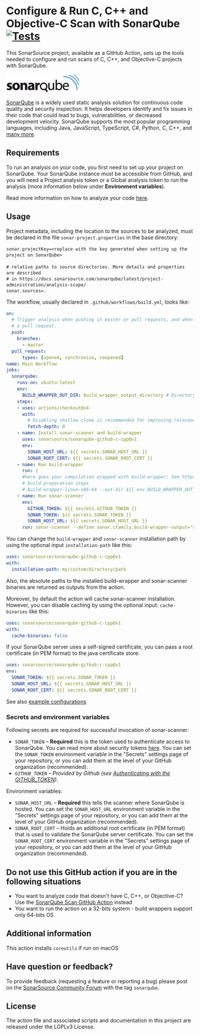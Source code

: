 # Configure & Run C, C++ and Objective-C Scan with SonarQube [![Tests](https://github.com/SonarSource/sonarqube-github-c-cpp/actions/workflows/tests.yml/badge.svg)](https://github.com/SonarSource/sonarqube-github-c-cpp/actions/workflows/tests.yml)

This SonarSource project, available as a GitHub Action, sets up the tools needed to configure and run scans of C, C++, and Objective-C projects with SonarQube.

<img alt="The SonarQube logo" src="./images/SonarQube-72px.png">

[SonarQube](https://www.sonarsource.com/products/sonarqube/) is a widely used static analysis solution for continuous code quality and security inspection. 
It helps developers identify and fix issues in their code that could lead to bugs, vulnerabilities, or decreased development velocity.
SonarQube supports the most popular programming languages, including Java, JavaScript, TypeScript, C#, Python, C, C++, and [many more](https://www.sonarsource.com/knowledge/languages/).

## Requirements

To run an analysis on your code, you first need to set up your project on SonarQube. 
Your SonarQube instance must be accessible from GitHub, and you will need a Project analysis token or a Global analysis token to run the analysis (more information below under **Environment variables**).

Read more information on how to analyze your code [here](https://docs.sonarqube.org/latest/analysis/github-integration/).


## Usage


Project metadata, including the location to the sources to be analyzed, must be declared in the file `sonar-project.properties` in the base directory:

```properties
sonar.projectKey=<replace with the key generated when setting up the project on SonarQube>

# relative paths to source directories. More details and properties are described
# in https://docs.sonarsource.com/sonarqube/latest/project-administration/analysis-scope/
sonar.sources=.
```

The workflow, usually declared in `.github/workflows/build.yml`, looks like:

```yaml
on:
  # Trigger analysis when pushing in master or pull requests, and when creating
  # a pull request.
  push:
    branches:
      - master
  pull_request:
      types: [opened, synchronize, reopened]
name: Main Workflow
jobs:
  sonarqube:
    runs-on: ubuntu-latest
    env:
      BUILD_WRAPPER_OUT_DIR: build_wrapper_output_directory # Directory where build-wrapper output will be placed
    steps:
    - uses: actions/checkout@v4
      with:
        # Disabling shallow clone is recommended for improving relevancy of reporting
        fetch-depth: 0
    - name: Install sonar-scanner and build-wrapper
      uses: sonarsource/sonarqube-github-c-cpp@v1
      env:
        SONAR_HOST_URL: ${{ secrets.SONAR_HOST_URL }}
        SONAR_ROOT_CERT: ${{ secrets.SONAR_ROOT_CERT }}
    - name: Run build-wrapper
      run: |
      #here goes your compilation wrapped with build-wrapper; See https://docs.sonarsource.com/sonarqube/latest/analyzing-source-code/languages/c-family/#using-build-wrapper for more information
      # build-preparation steps
      # build-wrapper-linux-x86-64 --out-dir ${{ env.BUILD_WRAPPER_OUT_DIR }} build-command
    - name: Run sonar-scanner
      env:
        GITHUB_TOKEN: ${{ secrets.GITHUB_TOKEN }}
        SONAR_TOKEN: ${{ secrets.SONAR_TOKEN }}
        SONAR_HOST_URL: ${{ secrets.SONAR_HOST_URL }}
      run: sonar-scanner --define sonar.cfamily.build-wrapper-output="${{ env.BUILD_WRAPPER_OUT_DIR }}" #Consult https://docs.sonarsource.com/sonarqube/latest/analyzing-source-code/scanners/sonarscanner/ for more information and options
```

You can change the `build-wrapper` and `sonar-scanner` installation path by using the optional input `installation-path` like this:

```yaml
uses: sonarsource/sonarqube-github-c-cpp@v1
with:
  installation-path: my/custom/directory/path
```
Also, the absolute paths to the installed build-wrapper and sonar-scanner binaries are returned as outputs from the action.

Moreover, by default the action will cache sonar-scanner installation. However, you can disable caching by using the optional input: `cache-binaries` like this:
```yaml
uses: sonarsource/sonarqube-github-c-cpp@v1
with:
  cache-binaries: false
```

If your SonarQube server uses a self-signed certificate, you can pass a root certificate (in PEM format) to the java certificate store:

```yaml
uses: sonarsource/sonarqube-github-c-cpp@v1
env:
  SONAR_TOKEN: ${{ secrets.SONAR_TOKEN }}
  SONAR_HOST_URL: ${{ secrets.SONAR_HOST_URL }}
  SONAR_ROOT_CERT: ${{ secrets.SONAR_ROOT_CERT }}
```

See also [example configurations](https://github.com/search?q=org%3Asonarsource-cfamily-examples+gh-actions-sq&type=repositories)

### Secrets and environment variables

Following secrets are required for successful invocation of sonar-scanner: 
- `SONAR_TOKEN` – **Required** this is the token used to authenticate access to SonarQube. You can read more about security tokens [here](https://docs.sonarqube.org/latest/user-guide/user-token/). You can set the `SONAR_TOKEN` environment variable in the "Secrets" settings page of your repository, or you can add them at the level of your GitHub organization (recommended).
- *`GITHUB_TOKEN` – Provided by Github (see [Authenticating with the GITHUB_TOKEN](https://help.github.com/en/actions/automating-your-workflow-with-github-actions/authenticating-with-the-github_token)).*

Environment variables:
- `SONAR_HOST_URL` – **Required** this tells the scanner where SonarQube is hosted. You can set the `SONAR_HOST_URL` environment variable in the "Secrets" settings page of your repository, or you can add them at the level of your GitHub organization (recommended).
- `SONAR_ROOT_CERT` – Holds an additional root certificate (in PEM format) that is used to validate the SonarQube server certificate. You can set the `SONAR_ROOT_CERT` environment variable in the "Secrets" settings page of your repository, or you can add them at the level of your GitHub organization (recommended).

## Do not use this GitHub action if you are in the following situations

* You want to analyze code that doesn't have C, C++, or Objective-C? Use the [SonarQube Scan GitHub Action](https://github.com/SonarSource/sonarqube-scan-action) instead
* You want to run the action on a 32-bits system - build wrappers support only 64-bits OS

## Additional information

This action installs `coreutils` if run on macOS

## Have question or feedback?

To provide feedback (requesting a feature or reporting a bug) please post on the [SonarSource Community Forum](https://community.sonarsource.com/) with the tag `sonarqube`.

## License

The action file and associated scripts and documentation in this project are released under the LGPLv3 License.
